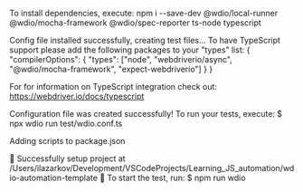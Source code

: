 To install dependencies, execute:
npm i --save-dev @wdio/local-runner @wdio/mocha-framework @wdio/spec-reporter ts-node typescript


Config file installed successfully, creating test files...
To have TypeScript support please add the following packages to your "types" list:
{
  "compilerOptions": {
    "types": ["node", "webdriverio/async", "@wdio/mocha-framework", "expect-webdriverio"]
  }
}

For for information on TypeScript integration check out: https://webdriver.io/docs/typescript


Configuration file was created successfully!
To run your tests, execute:
$ npx wdio run test/wdio.conf.ts

Adding scripts to package.json

🤖 Successfully setup project at /Users/ilazarkov/Development/VSCodeProjects/Learning_JS_automation/wdio-automation-template 🎉
To start the test, run: $ npm run wdio
